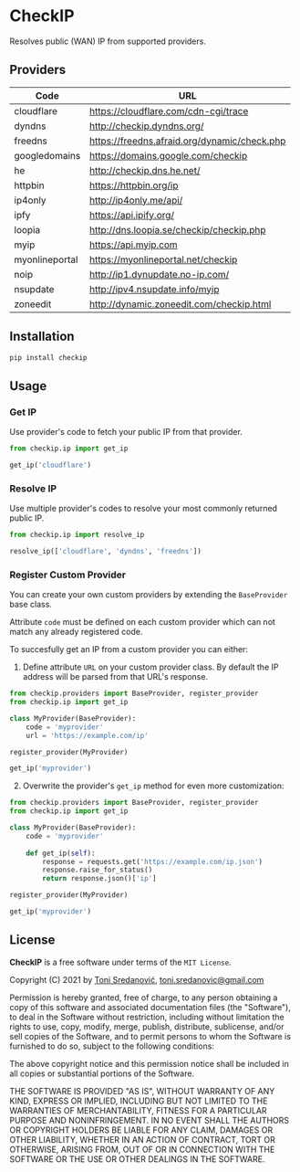# CheckIP

Resolves public (WAN) IP from supported providers.


## Providers

| Code           | URL                                          |
| -------------- | -------------------------------------------- |
| cloudflare     | https://cloudflare.com/cdn-cgi/trace         |
| dyndns         | http://checkip.dyndns.org/                   |
| freedns        | https://freedns.afraid.org/dynamic/check.php |
| googledomains  | https://domains.google.com/checkip           |
| he             | http://checkip.dns.he.net/                   |
| httpbin        | https://httpbin.org/ip                       |
| ip4only        | http://ip4only.me/api/                       |
| ipfy           | https://api.ipify.org/                       |
| loopia         | http://dns.loopia.se/checkip/checkip.php     |
| myip           | https://api.myip.com                         |
| myonlineportal | https://myonlineportal.net/checkip           |
| noip           | http://ip1.dynupdate.no-ip.com/              |
| nsupdate       | http://ipv4.nsupdate.info/myip               |
| zoneedit       | http://dynamic.zoneedit.com/checkip.html     |


## Installation

```bash
pip install checkip
```


## Usage

### Get IP
Use provider's code to fetch your public IP from that provider.

```python
from checkip.ip import get_ip

get_ip('cloudflare')
```

### Resolve IP
Use multiple provider's codes to resolve your most commonly returned public IP.

```python
from checkip.ip import resolve_ip

resolve_ip(['cloudflare', 'dyndns', 'freedns'])
```

### Register Custom Provider
You can create your own custom providers by extending the `BaseProvider` base class.

Attribute `code` must be defined on each custom provider which can not match any already registered code.

To succesfully get an IP from a custom provider you can either:

1. Define attribute `URL` on your custom provider class. By default the IP address will be parsed from that URL's response.

```python
from checkip.providers import BaseProvider, register_provider
from checkip.ip import get_ip

class MyProvider(BaseProvider):
    code = 'myprovider'
    url = 'https://example.com/ip'

register_provider(MyProvider)

get_ip('myprovider')
```

2. Overwrite the provider's `get_ip` method for even more customization:

```python
from checkip.providers import BaseProvider, register_provider
from checkip.ip import get_ip

class MyProvider(BaseProvider):
    code = 'myprovider'
    
    def get_ip(self):
        response = requests.get('https://example.com/ip.json')
        response.raise_for_status()
        return response.json()['ip']

register_provider(MyProvider)

get_ip('myprovider')
```

## License

**CheckIP** is a free software under terms of the `MIT License`.

Copyright (C) 2021 by [Toni Sredanović](https://tsredanovic.github.io/), toni.sredanovic@gmail.com

Permission is hereby granted, free of charge, to any person obtaining a copy
of this software and associated documentation files (the "Software"), to deal
in the Software without restriction, including without limitation the rights
to use, copy, modify, merge, publish, distribute, sublicense, and/or sell
copies of the Software, and to permit persons to whom the Software is
furnished to do so, subject to the following conditions:

The above copyright notice and this permission notice shall be included in all
copies or substantial portions of the Software.

THE SOFTWARE IS PROVIDED "AS IS", WITHOUT WARRANTY OF ANY KIND, EXPRESS OR
IMPLIED, INCLUDING BUT NOT LIMITED TO THE WARRANTIES OF MERCHANTABILITY,
FITNESS FOR A PARTICULAR PURPOSE AND NONINFRINGEMENT. IN NO EVENT SHALL THE
AUTHORS OR COPYRIGHT HOLDERS BE LIABLE FOR ANY CLAIM, DAMAGES OR OTHER
LIABILITY, WHETHER IN AN ACTION OF CONTRACT, TORT OR OTHERWISE, ARISING FROM,
OUT OF OR IN CONNECTION WITH THE SOFTWARE OR THE USE OR OTHER DEALINGS IN THE
SOFTWARE.
